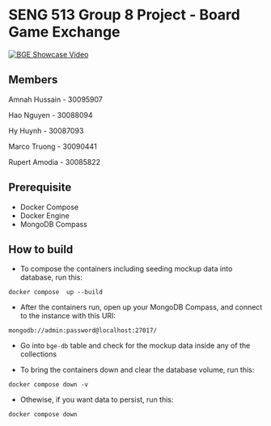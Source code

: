 # SENG 513 Group 8 Project - Board Game Exchange

[![BGE Showcase Video](http://img.youtube.com/vi/AS2iXc5KaX4/0.jpg)](http://www.youtube.com/watch?v=AS2iXc5KaX4 "SENG 513 - Board Game Exchange Showcase")

## Members

Amnah Hussain - 30095907

Hao Nguyen - 30088094

Hy Huynh - 30087093

Marco Truong - 30090441

Rupert Amodia - 30085822


## Prerequisite

- Docker Compose
- Docker Engine
- MongoDB Compass

## How to build

- To compose the containers including seeding mockup data into database, run this:

```
docker compose  up --build
```

- After the containers run, open up your MongoDB Compass, and connect to the instance with this URI:

```
mongodb://admin:password@localhost:27017/
```

- Go into `bge-db` table and check for the mockup data inside any of the collections

- To bring the containers down and clear the database volume, run this:

```
docker compose down -v
```

- Othewise, if you want data to persist, run this:

```
docker compose down
```
